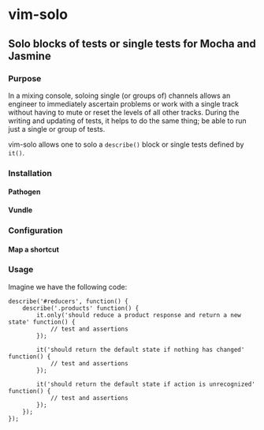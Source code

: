 # vim-solo

## Solo blocks of tests or single tests for Mocha and Jasmine

### Purpose
In a mixing console, soloing single (or groups of) channels allows an engineer
to immediately ascertain problems or work with a single track without having to
mute or reset the levels of all other tracks.
During the writing and updating of tests, it helps to do the same thing; be
able to run just a single or group of tests.

vim-solo allows one to solo a `describe()` block or single tests defined by `it()`.
### Installation

#### Pathogen
#### Vundle

### Configuration
#### Map a shortcut

### Usage
Imagine we have the following code:

```
describe('#reducers', function() {
    describe('.products' function() {
        it.only('should reduce a product response and return a new state' function() {
            // test and assertions
        });

        it('should return the default state if nothing has changed' function() {
            // test and assertions
        });

        it('should return the default state if action is unrecognized' function() {
            // test and assertions
        });
    });
});
```
